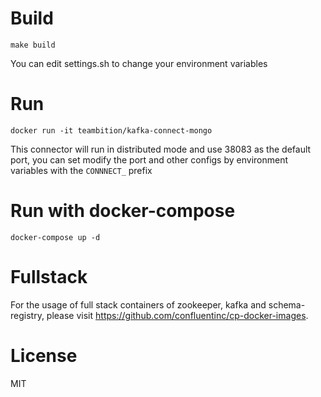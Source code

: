 # Build

`make build`

You can edit settings.sh to change your environment variables

# Run

`docker run -it teambition/kafka-connect-mongo`

This connector will run in distributed mode and use 38083 as the default port, 
you can set modify the port and other configs by environment variables with the `CONNNECT_` prefix

# Run with docker-compose

`docker-compose up -d`

# Fullstack

For the usage of full stack containers of zookeeper, kafka and schema-registry, please visit https://github.com/confluentinc/cp-docker-images.

# License

MIT
